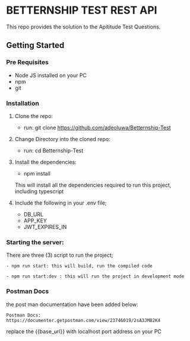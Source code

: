 # BETTERNSHIP TEST REST API

This repo provides the solution to the Apititude Test Questions.


## Getting Started

### Pre Requisites
 - Node JS installed on your PC
 - npm
 - git

### Installation

1.  Clone the repo:
    - run: git clone https://github.com/adeoluwa/Betternship-Test

2.  Change Directory into the cloned repo:
    - run: cd Betternship-Test

3.  Install the dependencies:
    - npm install

    This will install all the dependencies required to run this project, including typescript

4.  Include the following in your .env file;
    - DB_URL
    - APP_KEY
    - JWT_EXPIRES_IN


### Starting the server:

There are three (3) script to run the project;

    - npm run start: this will build, run the compiled code 

    - npm run start:dev : this will run the project in development mode


### Postman Docs

the post man documentation have been added below:

    Postman Docs: https://documenter.getpostman.com/view/23746019/2sA3JM82K4
    

replace the {{base_url}} with localhost port address on your PC

